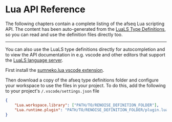 # Lua API Reference

The following chapters contain a complete listing of the afseq Lua scripting API. The content has been auto-generated from the [LuaLS Type Definitions](https://github.com/emuell/afseq/tree/master/types/nerdo), so you can read and use the definition files directly too.

---

You can also use the LuaLS type definitions directly for autocompletion and to view the API documentation in e.g. vscode and other editors that support the [LuaLS language server](https://luals.github.io/). 

First install the [sumneko.lua vscode extension](https://luals.github.io/#vscode-install).

Then download a copy of the afseq type definitions folder and configure your workspace to use the files in your project. To do this, add the following to your project's `/.vscode/settings.json` file

```json
{
    "Lua.workspace.library": ["PATH/TO/RENOISE_DEFINITION_FOLDER"],
    "Lua.runtime.plugin": "PATH/TO/RENOISE_DEFINITION_FOLDER/plugin.lua"
}
```